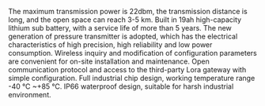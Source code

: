 The maximum transmission power is 22dbm, the transmission distance is long, and the open space can reach 3-5 km.
Built in 19ah high-capacity lithium sub battery, with a service life of more than 5 years.
The new generation of pressure transmitter is adopted, which has the electrical characteristics of high precision, high reliability and low power consumption.
Wireless inquiry and modification of configuration parameters are convenient for on-site installation and maintenance.
Open communication protocol and access to the third-party Lora gateway with simple configuration.
Full industrial chip design, working temperature range -40 ℃ ~+85 ℃.
IP66 waterproof design, suitable for harsh industrial environment.
